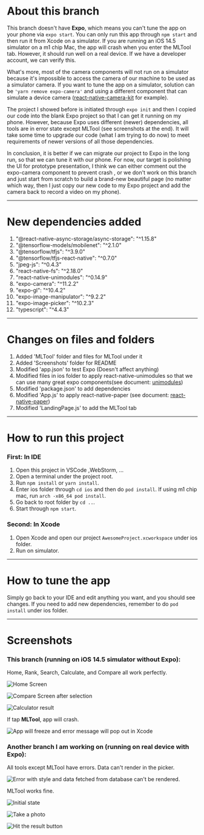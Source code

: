 # About this branch

This branch doesn't have **Expo**, which means you can't tune the app on your phone via `expo start`. You can only run
this app through `npm start` and then run it from Xcode on a simulator. If you are running an iOS 14.5 simulator on a m1 
chip Mac, the app will crash when you enter the MLTool tab. However, it should run well on a real device. If we have a 
developer account, we can verify this.

What's more, most of the camera components will not run on a simulator because it's impossible to access the camera of our
machine to be used as a simulator camera. If you want to tune the app on a simulator, solution can be `'yarn remove expo-camera'` 
and using a different component that can simulate a device camera ([react-native-camera-kit](https://github.com/teslamotors/react-native-camera-kit) 
for example).  


The project I showed before is initiated through `expo init` and then I copied our code into the blank Expo project so 
that I can get it running on my phone. However, because Expo uses different (newer) dependencies, all tools are in error
state except MLTool (see screenshots at the end). It will take some time to upgrade our code (what I am trying to do now)
to meet requirements of newer versions of all those dependencies. 


In conclusion, it is better if we can migrate our project to Expo in the long run, so that we can tune it with our phone.
 For now, our target is polishing the UI for prototype presentation, I think we can either comment out the expo-camera 
component to prevent crash , or we don't work on this branch and just start from scratch to build a brand-new beautiful 
page (no matter which way, then I just copy our new code to my Expo project and add the camera back to record a video 
on my phone).
***  

# New dependencies added
1. "@react-native-async-storage/async-storage": "^1.15.8"
2. "@tensorflow-models/mobilenet": "^2.1.0"
3. "@tensorflow/tfjs": "^3.9.0"
4. "@tensorflow/tfjs-react-native": "^0.7.0"
5. "jpeg-js": "^0.4.3"
6. "react-native-fs": "^2.18.0"
7. "react-native-unimodules": "^0.14.9"
8. "expo-camera": "^11.2.2"
9. "expo-gl": "^10.4.2"
10. "expo-image-manipulator": "^9.2.2"
11. "expo-image-picker": "^10.2.3"  
12. "typescript": "^4.4.3"  
***  

# Changes on files and folders
1. Added 'MLTool' folder and files for MLTool under it
2. Added 'Screenshots' folder for README
3. Modified 'app.json' to test Expo (Doesn't affect anything)
4. Modified files in ios folder to apply react-native-unimodules so that we can use many great expo components(see 
document: [unimodules](https://docs.expo.dev/bare/installing-unimodules/))
5. Modified 'package.json' to add dependencies
6. Modified 'App.js' to apply react-native-paper (see document: [react-native-paper](https://callstack.github.io/react-native-paper/getting-started.html))
7. Modified 'LandingPage.js' to add the MLTool tab  
***

# How to run this project
### First: In IDE
1. Open this project in VSCode ,WebStorm, ...
2. Open a terminal under the project root.
3. Run `npm install` or `yarn install`.
4. Enter ios folder through `cd ios` and then do `pod install`. If using m1 chip mac, run `arch -x86_64 pod install`.
5. Go back to root folder by `cd ..`.
6. Start through `npm start`.
### Second: In Xcode
1. Open Xcode and open our project `AwesomeProject.xcworkspace` under ios folder.
2. Run on simulator.
***

# How to tune the app
Simply go back to your IDE and edit anything you want, and you should see changes. If you need to add new dependencies, 
remember to do `pod install` under ios folder.
***

# Screenshots  

### This branch (running on iOS 14.5 simulator without Expo):  

Home, Rank, Search, Calculate, and Compare all work perfectly.  

![Home Screen](Screenshots/Home.png)  

![Compare Screen after selection](Screenshots/Compare%20Select.png)  

![Calculator result](Screenshots/Calculate.png)  

If tap **MLTool**, app will crash.  

![App will freeze and error message will pop out in Xcode](Screenshots/MLTool%20crash.png)  

### Another branch I am working on (running on real device with Expo):  

All tools except MLTool have errors. Data can't render in the picker.  

![Error with style and data fetched from database can't be rendered.](Screenshots/CalculatorError.PNG)  

MLTool works fine.  

![Initial state](Screenshots/MLTool%20open.PNG)  

![Take a photo](Screenshots/MLTool%20take%20photo.PNG)  

![Hit the result button](Screenshots/MLTool%20result.PNG)  

